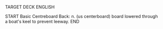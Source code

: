 TARGET DECK
ENGLISH

START
Basic
Centreboard
Back: n. (us centerboard) board lowered through a boat's keel to prevent leeway.
END
